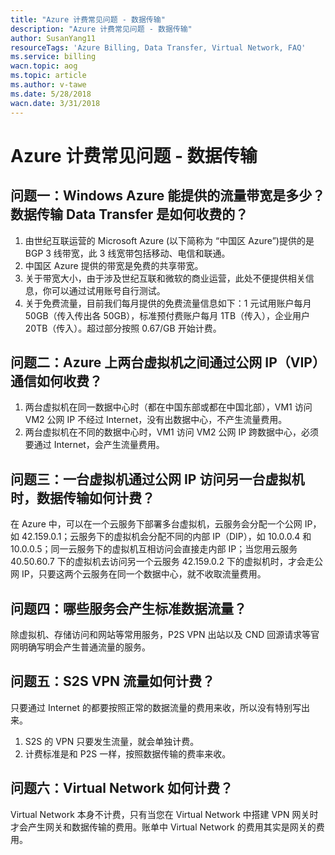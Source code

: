 ```yaml
---
title: "Azure 计费常见问题 - 数据传输"
description: "Azure 计费常见问题 - 数据传输"
author: SusanYang11
resourceTags: 'Azure Billing, Data Transfer, Virtual Network, FAQ'
ms.service: billing
wacn.topic: aog
ms.topic: article
ms.author: v-tawe
ms.date: 5/28/2018
wacn.date: 3/31/2018
---
```


# Azure 计费常见问题 - 数据传输

## <a id="section1"></a>问题一：Windows Azure 能提供的流量带宽是多少？数据传输 Data Transfer 是如何收费的？

1. 由世纪互联运营的 Microsoft Azure (以下简称为 “中国区 Azure”)提供的是 BGP 3 线带宽，此 3 线宽带包括移动、电信和联通。
2. 中国区 Azure 提供的带宽是免费的共享带宽。
3. 关于带宽大小，由于涉及世纪互联和微软的商业运营，此处不便提供相关信息，你可以通过试用账号自行测试。
4. 关于免费流量，目前我们每月提供的免费流量信息如下：1 元试用账户每月 50GB（传入传出各 50GB），标准预付费账户每月 1TB（传入），企业用户 20TB（传入）。超过部分按照 0.67/GB 开始计费。

## <a id="section2"></a>问题二：Azure 上两台虚拟机之间通过公网 IP（VIP）通信如何收费？

1. 两台虚拟机在同一数据中心时（都在中国东部或都在中国北部），VM1 访问 VM2 公网 IP 不经过 Internet，没有出数据中心，不产生流量费用。
2. 两台虚拟机在不同的数据中心时，VM1 访问 VM2 公网 IP 跨数据中心，必须要通过 Internet，会产生流量费用。

## <a id="section3"></a>问题三：一台虚拟机通过公网 IP 访问另一台虚拟机时，数据传输如何计费？

在 Azure 中，可以在一个云服务下部署多台虚拟机，云服务会分配一个公网 IP，如 42.159.0.1；云服务下的虚拟机会分配不同的内部 IP（DIP），如 10.0.0.4 和 10.0.0.5；同一云服务下的虚拟机互相访问会直接走内部 IP；当您用云服务 40.50.60.7 下的虚拟机去访问另一个云服务 42.159.0.2 下的虚拟机时，才会走公网 IP，只要这两个云服务在同一个数据中心，就不收取流量费用。

## <a id="section4"></a>问题四：哪些服务会产生标准数据流量？

除虚拟机、存储访问和网站等常用服务，P2S VPN 出站以及 CND 回源请求等官网明确写明会产生普通流量的服务。

## <a id="section5"></a>问题五：S2S VPN 流量如何计费？

只要通过 Internet 的都要按照正常的数据流量的费用来收，所以没有特别写出来。

1. S2S 的 VPN 只要发生流量，就会单独计费。
2. 计费标准是和 P2S 一样，按照数据传输的费率来收。

## <a id="section6"></a>问题六：Virtual Network 如何计费？

Virtual Network 本身不计费，只有当您在 Virtual Network 中搭建 VPN 网关时才会产生网关和数据传输的费用。账单中 Virtual Network 的费用其实是网关的费用。